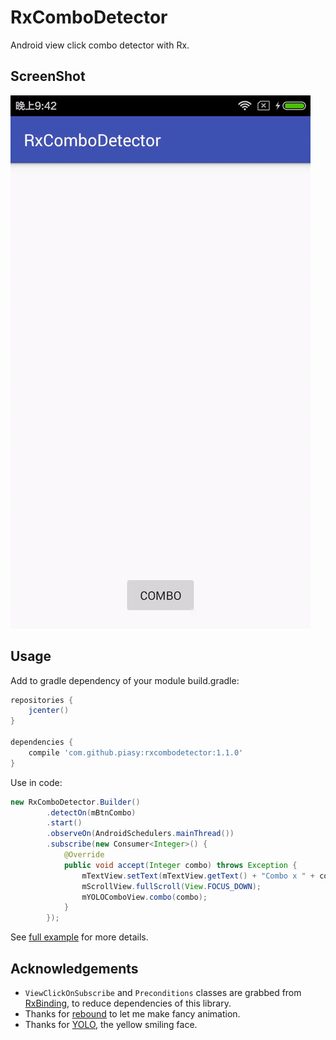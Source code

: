 # RxComboDetector
Android view click combo detector with Rx.

## ScreenShot

![combo-demo.gif](art/combo-demo.gif)

## Usage
Add to gradle dependency of your module build.gradle:

```gradle
repositories {
    jcenter()
}

dependencies {
    compile 'com.github.piasy:rxcombodetector:1.1.0'
}
```

Use in code:

```java
new RxComboDetector.Builder()
        .detectOn(mBtnCombo)
        .start()
        .observeOn(AndroidSchedulers.mainThread())
        .subscribe(new Consumer<Integer>() {
            @Override
            public void accept(Integer combo) throws Exception {
                mTextView.setText(mTextView.getText() + "Combo x " + combo + "\n");
                mScrollView.fullScroll(View.FOCUS_DOWN);
                mYOLOComboView.combo(combo);
            }
        });
```

See [full example](https://github.com/Piasy/RxComboDetector/tree/master/app) for more details.

## Acknowledgements
+  `ViewClickOnSubscribe` and `Preconditions` classes are grabbed from [RxBinding](https://github.com/JakeWharton/RxBinding), to reduce dependencies of this library.
+  Thanks for [rebound](https://github.com/facebook/rebound) to let me make fancy animation.
+  Thanks for [YOLO](https://www.yoloyolo.tv/), the yellow smiling face.
